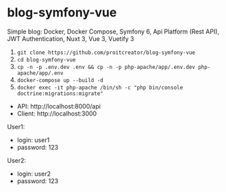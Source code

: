 # blog-symfony-vue
Simple blog: Docker, Docker Compose, Symfony 6, Api Platform (Rest API), JWT Authentication, Nuxt 3, Vue 3, Vuetify 3

1. `git clone https://github.com/proitcreator/blog-symfony-vue`
2. `cd blog-symfony-vue`
3. `cp -n -p .env.dev .env && cp -n -p php-apache/app/.env.dev php-apache/app/.env`
4. `docker-compose up --build -d`
5. `docker exec -it php-apache /bin/sh -c "php bin/console doctrine:migrations:migrate"`

- API: http://localhost:8000/api
- Client: http://localhost:3000
  
User1:
- login: user1
- password: 123

User2:
- login: user2
- password: 123
